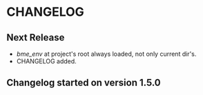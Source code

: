 # CHANGELOG

## Next Release
* *bme_env* at project's root always loaded, not only current dir's.
* CHANGELOG added.

## Changelog started on version 1.5.0
